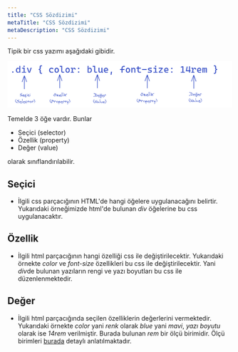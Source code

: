 ```yaml
---
title: "CSS Sözdizimi"
metaTitle: "CSS Sözdizimi"
metaDescription: "CSS Sözdizimi"
---
```

Tipik bir css yazımı aşağıdaki gibidir.

![CSS Sözdizimi](./../images/syntax.png)


Temelde 3 öğe vardır. Bunlar

- Seçici (selector)
- Özellik (property)
- Değer (value)

olarak sınıflandırılabilir.

## Seçici

- İlgili css parçacığının HTML'de hangi öğelere uygulanacağını belirtir. Yukarıdaki örneğimizde html'de bulunan *div* öğelerine bu css uygulanacaktır.  

## Özellik

 - İlgili html parçacığının hangi özelliği css ile değiştirilecektir. Yukarıdaki örnekte *color* ve *font-size* özellikleri bu css ile değiştirilecektir. Yani *div*de bulunan yazıların rengi ve yazı boyutları bu css ile düzenlenmektedir. 

## Değer

 - İlgili html parçacığında seçilen özelliklerin değerlerini vermektedir. Yukarıdaki örnekte *color* yani *renk* olarak *blue* yani *mavi*, *yazı boyutu* olarak ise *14rem* verilmiştir. Burada bulunan *rem* bir ölçü birimidir. Ölçü birimleri [burada](./olcu_birimleri) detaylı anlatılmaktadır.